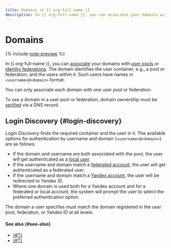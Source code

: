 ```yaml
---
title: Domains in {{ org-full-name }}
description: In {{ org-full-name }}, you can associate your domains with user pools and federations. Domains enable users to get authenticated as local users.
---
```


# Domains


{% include [note-preview](../../_includes/note-preview.md) %}

In {{ org-full-name }}, you can [associate](../operations/user-pools/add-domain.md) your domains with [user pools](user-pools.md) or [identity federations](add-federation.md). The domain identifies the user container, e.g., a pool or federation, and the users within it. Such users have names in `<username>@<domain>` format.

You can only associate each domain with one user pool or federation.

To use a domain in a user pool or federation, domain ownership must be [verified](../operations/user-pools/validate-domain.md) via a DNS record.

## Login Discovery {#login-discovery}

_Login Discovery_ finds the required container and the user in it. The available options for authentication by username and domain (`<username>@<domain>`) are as follows:

* If the domain and username are both associated with the pool, the user will get authenticated as a [local user](../../iam/concepts/users/accounts.md#local).
* If the username and domain match a [federated account](../../iam/concepts/users/accounts.md#saml-federation), the user will get authenticated as a federated user.
* If the username and domain match a [Yandex account](../../iam/concepts/users/accounts.md#passport), the user will be redirected to Yandex ID.
* Where one domain is used both for a Yandex account and for a federated or local account, the system will prompt the user to select the preferred authentication option.

The domain a user specifies must match the domain registered in the user pool, federation, or Yandex ID at all levels.

#### See also {#see-also}

* [{#T}](../operations/user-pools/manage-domain.md)
* [{#T}](../operations/manage-domain-in-federation.md)